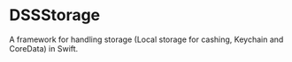 #  DSSStorage

A framework for handling storage (Local storage for cashing, Keychain and CoreData) in Swift.
